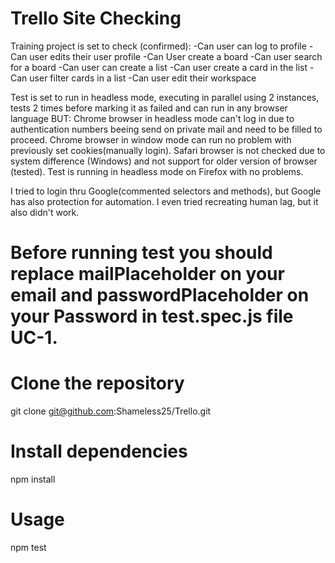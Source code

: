 # Trello Site Checking

Training project is set to check (confirmed):
-Can user can log to profile
-Can user edits their user profile
-Can User create a board
-Can user search for a board
-Can user can create a list
-Can user create a card in the list
-Can user filter cards in a list
-Can user edit their workspace

Test is set to run in headless mode, executing in parallel using 2 instances, tests 2 times before marking it as failed and can run in any browser language BUT:
Chrome browser in headless mode can't log in due to authentication numbers beeing send on private mail and need to be filled to proceed.
Chrome browser in window mode can run no problem with previously set cookies(manually login).
Safari browser is not checked due to system difference (Windows) and not support for older version of browser (tested).
Test is running in headless mode on Firefox with no problems.

I tried to login thru Google(commented selectors and methods), but Google has also protection for automation. I even tried recreating human lag, but it also didn't work.

# Before running test you should replace mailPlaceholder on your email and passwordPlaceholder on your Password in test.spec.js file UC-1.

# Clone the repository
git clone git@github.com:Shameless25/Trello.git

# Install dependencies
npm install

# Usage
npm test